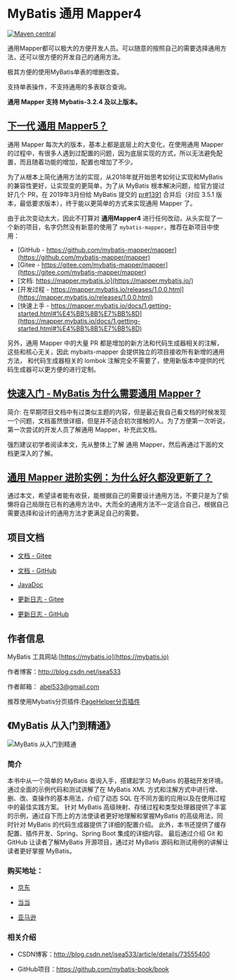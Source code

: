 # MyBatis 通用 Mapper4

[![Maven central](https://maven-badges.herokuapp.com/maven-central/tk.mybatis/mapper/badge.svg)](https://maven-badges.herokuapp.com/maven-central/tk.mybatis/mapper)

通用Mapper都可以极大的方便开发人员。可以随意的按照自己的需要选择通用方法，还可以很方便的开发自己的通用方法。

极其方便的使用MyBatis单表的增删改查。

支持单表操作，不支持通用的多表联合查询。

**通用 Mapper 支持 Mybatis-3.2.4 及以上版本。**

## [下一代 通用 Mapper5？](https://mapper.mybatis.io/docs/1.getting-started.html#%E4%BB%8B%E7%BB%8D)

通用 Mapper 每次大的版本，基本上都是底层上的大变化，在使用通用 Mapper 的过程中，有很多人遇到过配置的问题，因为底层实现的方式，所以无法避免配置，而且随着功能的增加，配置也增加了不少。

为了从根本上简化通用方法的实现，从2018年就开始思考如何让实现和MyBatis的兼容性更好，让实现变的更简单，为了从 MyBatis 根本解决问题，给官方提过好几个 PR，在 2019年3月份给 MyBatis 提交的
[pr#1391](https://github.com/mybatis/mybatis-3/pull/1391) 合并后（对应 3.5.1 版本，最低要求版本），终于能以更简单的方式来实现通用 Mapper 了。

由于此次变动太大，因此不打算对 **通用Mapper4** 进行任何改动，从头实现了一个新的项目，名字仍然没有新意的使用了 `mybatis-mapper`，推荐在新项目中使用：

- [GitHub - https://github.com/mybatis-mapper/mapper](https://github.com/mybatis-mapper/mapper)
- [Gitee - https://gitee.com/mybatis-mapper/mapper](https://gitee.com/mybatis-mapper/mapper)
- [文档: https://mapper.mybatis.io](https://mapper.mybatis.io/)
- [开发过程 - https://mapper.mybatis.io/releases/1.0.0.html](https://mapper.mybatis.io/releases/1.0.0.html)
- [快速上手 - https://mapper.mybatis.io/docs/1.getting-started.html#%E4%BB%8B%E7%BB%8D](https://mapper.mybatis.io/docs/1.getting-started.html#%E4%BB%8B%E7%BB%8D)

另外，通用 Mapper 中的大量 PR 都是增加的新方法和代码生成器相关的注解，这些和核心无关，因此 mybaits-mapper 会提供独立的项目接收所有新增的通用方法， 和代码生成器相关的 lombok
注解完全不需要了，使用新版本中提供的代码生成器可以更方便的进行定制。

## [**快速入门 - MyBatis 为什么需要通用 Mapper ?**](https://blog.csdn.net/isea533/article/details/83045335)

简介: 在早期项目文档中有过类似主题的内容，但是最近我自己看文档的时候发现一个问题，文档虽然很详细，但是并不适合初次接触的人。为了方便第一次听说，第一次尝试的开发人员了解通用 Mapper，补充此文档。

强烈建议初学者阅读本文，先从整体上了解 通用 Mapper，然后再通过下面的文档更深入的了解。

## [**通用 Mapper 进阶实例：为什么好久都没更新了？**](https://blog.csdn.net/isea533/article/details/104776347)

通过本文，希望读者能有收获，能根据自己的需要设计通用方法，不要只是为了偷懒将自己局限在已有的通用方法中。大而全的通用方法不一定适合自己，根据自己需要选择和设计的通用方法才更满足自己的需要。

## 项目文档

- [文档 - Gitee](https://gitee.com/free/Mapper/wikis/Home)

- [文档 - GitHub](https://github.com/abel533/Mapper/wiki)

- [JavaDoc](https://apidoc.gitee.com/free/Mapper/)

- [更新日志 - Gitee](https://gitee.com/free/Mapper/wikis/changelog)

- [更新日志 - GitHub](https://github.com/abel533/Mapper/wiki/changelog)

## 作者信息

MyBatis 工具网站:[https://mybatis.io](https://mybatis.io)

作者博客：http://blog.csdn.net/isea533

作者邮箱： abel533@gmail.com

推荐使用Mybatis分页插件:[PageHelper分页插件](https://github.com/pagehelper/Mybatis-PageHelper)

## 《MyBatis 从入门到精通》

![MyBatis 从入门到精通](https://github.com/mybatis-book/book/raw/master/book.png)

### 简介

本书中从一个简单的 MyBatis 查询入手，搭建起学习 MyBatis 的基础开发环境。 通过全面的示例代码和测试讲解了在 MyBatis XML 方式和注解方式中进行增、删、改、查操作的基本用法，介绍了动态 SQL
在不同方面的应用以及在使用过程中的最佳实践方案。 针对 MyBatis 高级映射、存储过程和类型处理器提供了丰富的示例，通过自下而上的方法使读者更好地理解和掌握MyBatis 的高级用法，同时针对 MyBatis
的代码生成器提供了详细的配置介绍。 此外，本书还提供了缓存配置、插件开发、Spring、Spring Boot 集成的详细内容。 最后通过介绍 Git 和 GitHub 让读者了解MyBatis 开源项目，通过对 MyBatis
源码和测试用例的讲解让读者更好掌握 MyBatis。

### 购买地址：

- [京东](https://item.jd.com/12103309.html)

- [当当](http://product.dangdang.com/25098208.html)

- [亚马逊](https://www.amazon.cn/MyBatis从入门到精通-刘增辉/dp/B072RC11DM/ref=sr_1_18?ie=UTF8&qid=1498007125&sr=8-18&keywords=mybatis)

### 相关介绍

- CSDN博客：http://blog.csdn.net/isea533/article/details/73555400

- GitHub项目：https://github.com/mybatis-book/book
